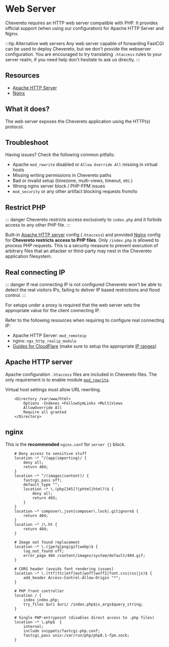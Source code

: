# Web Server

Chevereto requires an HTTP web server compatible with PHP. It provides official support (when using our configuration) for Apache HTTP Server and Nginx.

:::tip Alternative web servers
Any web server capable of forwarding FastCGI can be used to deploy Chevereto, but we don't provide the webserver configuration. You are encouraged to try translating `.htaccess` rules to your server realm, if you need help don't hesitate to ask us directly.
:::

## Resources

* [Apache HTTP Server](https://httpd.apache.org/)
* [Nginx](https://nginx.org/)

## What it does?

The web server exposes the Chevereto application using the HTTP(s) protocol.

## Troubleshoot

Having issues? Check the following common pitfalls:

* Apache `mod_rewrite` disabled or `Allow Override All` missing in virtual hosts
* Missing writing permissions in Chevereto paths
* Bad or invalid setup (timezone, multi-views, timeout, etc.)
* Wrong nginx server block / PHP-FPM issues
* `mod_security` or any other artifact blocking requests from/to

## Restrict PHP

::: danger
Chevereto restricts access exclusively to `index.php` and it forbids access to any other PHP file.
:::

Built-in [Apache HTTP server](#apache-http-server) config (`.htaccess`) and provided [Nginx](#nginx) config for **Chevereto restricts access to PHP files**. Only `/index.php` is allowed to process PHP requests. This is a security measure to prevent execution of arbitrary files that an attacker or third-party may nest in the Chevereto application filesystem.

## Real connecting IP

::: danger
If real connecting IP is not configured Chevereto won't be able to detect the real visitors IPs, failing to deliver IP based restrictions and flood control.
:::

For setups under a proxy is required that the web server sets the appropriate value for the client connecting IP.

Refer to the following resources when requiring to configure real connecting IP:

* Apache HTTP Server: `mod_remoteip`
* nginx: `ngx_http_realip_module`
* [Guides for CloudFlare](https://developers.cloudflare.com/support/troubleshooting/restoring-visitor-ips/restoring-original-visitor-ips/) (make sure to setup the appropriate [IP ranges](https://www.cloudflare.com/ips/))

## Apache HTTP server

Apache configuration `.htaccess` files are included in Chevereto files. The only requirement is to enable module [`mod_rewrite`](https://httpd.apache.org/docs/current/mod/mod_rewrite.html).

Virtual host settings must allow URL rewriting.

```apacheconf
    <Directory /var/www/html>
        Options -Indexes +FollowSymLinks +MultiViews
        AllowOverride All
        Require all granted
    </Directory>
```

## nginx

This is the **recommended** `nginx.conf` for `server {}` block.

```nginx
    # Deny access to sensitive stuff
    location ~* ^/(app|importing)/ {
        deny all;
        return 404;
    }
    location ~* ^/(images|content)/ {
        fastcgi_pass off;
        default_type "";
        location ~* \.(php[345]?|phtml|html?)$ {
            deny all;
            return 403;
        }
    }
    location ~* composer\.json|composer\.lock|.gitignore$ {
        return 404;
    }
    location ~* /\.ht {
        return 404;
    }

    # Image not found replacement
    location ~* \.(jpe?g|png|gif|webp)$ {
        log_not_found off;
        error_page 404 /content/images/system/default/404.gif;
    }

    # CORS header (avoids font rendering issues)
    location ~* \.(ttf|ttc|otf|eot|woff|woff2|font.css|css|js)$ {
        add_header Access-Control-Allow-Origin "*";
    }

    # PHP front controller
    location / {
        index index.php;
        try_files $uri $uri/ /index.php$is_args$query_string;
    }

    # Single PHP-entrypoint (disables direct access to .php files)
    location ~* \.php$  {
        internal;
        include snippets/fastcgi-php.conf;
        fastcgi_pass unix:/var/run/php/php8.1-fpm.sock;
    }
```
